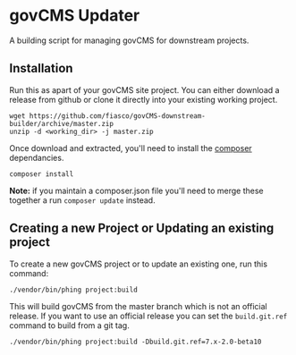 # govCMS Updater
A building script for managing govCMS for downstream projects.
## Installation
Run this as apart of your govCMS site project. You can either download a release from github or clone it directly into your existing working project.

```
wget https://github.com/fiasco/govCMS-downstream-builder/archive/master.zip
unzip -d <working_dir> -j master.zip
```
Once download and extracted, you'll need to install the [composer](https://getcomposer.org/) dependancies.

```
composer install
```
**Note:** if you maintain a composer.json file you'll need to merge these together a run `composer update` instead.

## Creating a new Project or Updating an existing project
To create a new govCMS project or to update an existing one, run this command:

```
./vendor/bin/phing project:build
```
This will build govCMS from the master branch which is not an official release. If you want to use an official release you can set the `build.git.ref` command to build from a git tag.

```
./vendor/bin/phing project:build -Dbuild.git.ref=7.x-2.0-beta10
```
